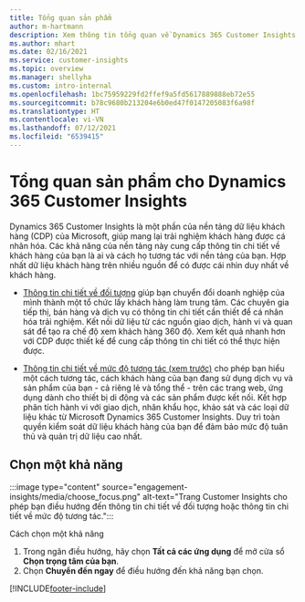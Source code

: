 ```yaml
---
title: Tổng quan sản phẩm
author: m-hartmann
description: Xem thông tin tổng quan về Dynamics 365 Customer Insights và các tính năng.
ms.author: mhart
ms.date: 02/16/2021
ms.service: customer-insights
ms.topic: overview
ms.manager: shellyha
ms.custom: intro-internal
ms.openlocfilehash: 1bc75959229fd2ffef9a5fd5617889888eb72e55
ms.sourcegitcommit: b78c9680b213204e6b0ed47f0147205083f6a98f
ms.translationtype: HT
ms.contentlocale: vi-VN
ms.lasthandoff: 07/12/2021
ms.locfileid: "6539415"
---
```

# <a name="product-overview-for-dynamics-365-customer-insights"></a>Tổng quan sản phẩm cho Dynamics 365 Customer Insights

Dynamics 365 Customer Insights là một phần của nền tảng dữ liệu khách hàng (CDP) của Microsoft, giúp mang lại trải nghiệm khách hàng được cá nhân hóa. Các khả năng của nền tảng này cung cấp thông tin chi tiết về khách hàng của bạn là ai và cách họ tương tác với nền tảng của bạn. Hợp nhất dữ liệu khách hàng trên nhiều nguồn để có được cái nhìn duy nhất về khách hàng.


- [Thông tin chi tiết về đối tượng](audience-insights/overview.md) giúp bạn chuyển đổi doanh nghiệp của mình thành một tổ chức lấy khách hàng làm trung tâm. Các chuyên gia tiếp thị, bán hàng và dịch vụ có thông tin chi tiết cần thiết để cá nhân hóa trải nghiệm. Kết nối dữ liệu từ các nguồn giao dịch, hành vi và quan sát để tạo ra chế độ xem khách hàng 360 độ. Xem kết quả nhanh hơn với CDP được thiết kế để cung cấp thông tin chi tiết có thể thực hiện được. 

- [Thông tin chi tiết về mức độ tương tác (xem trước)](engagement-insights/index.yml) cho phép bạn hiểu một cách tương tác, cách khách hàng của bạn đang sử dụng dịch vụ và sản phẩm của bạn - cả riêng lẻ và tổng thể - trên các trang web, ứng dụng dành cho thiết bị di động và các sản phẩm được kết nối. Kết hợp phân tích hành vi với giao dịch, nhân khẩu học, khảo sát và các loại dữ liệu khác từ Microsoft Dynamics 365 Customer Insights. Duy trì toàn quyền kiểm soát dữ liệu khách hàng của bạn để đảm bảo mức độ tuân thủ và quản trị dữ liệu cao nhất.
 
## <a name="choose-a-capability"></a>Chọn một khả năng

:::image type="content" source="engagement-insights/media/choose_focus.png" alt-text="Trang Customer Insights cho phép bạn điều hướng đến thông tin chi tiết về đối tượng hoặc thông tin chi tiết về mức độ tương tác.":::

Cách chọn một khả năng

1. Trong ngăn điều hướng, hãy chọn **Tất cả các ứng dụng** để mở cửa sổ **Chọn trọng tâm của bạn**.
1. Chọn **Chuyển đến ngay** để điều hướng đến khả năng bạn chọn.


[!INCLUDE[footer-include](includes/footer-banner.md)]